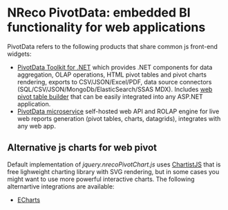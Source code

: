 # NReco PivotData: embedded BI functionality for web applications
PivotData refers to the following products that share common js front-end widgets:

* [PivotData Toolkit for .NET](https://www.nrecosite.com/pivot_data_library_net.aspx) which provides .NET components for data aggregation, OLAP operations, HTML pivot tables and pivot charts rendering, exports to CSV/JSON/Excel/PDF, data source connectors (SQL/CSV/JSON/MongoDb/ElasticSearch/SSAS MDX). Includes [web pivot table builder](http://pivottable.nrecosite.com/) that can be easily integrated into any ASP.NET application.
* [PivotData microservice](https://www.nrecosite.com/pivotdata_service.aspx) self-hosted web API and ROLAP engine for live web reports generation (pivot tables, charts, datagrids), integrates with any web app.

## Alternative js charts for web pivot
Default implementation of *jquery.nrecoPivotChart.js* uses [ChartistJS](https://github.com/gionkunz/chartist-js) that is free lighweight charting library with SVG rendering, but in some cases you might want to use more powerful interactive charts. The following alternartive integrations are available:

* [ECharts](https://github.com/nreco/pivotdata/webpivot/ECharts)
